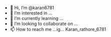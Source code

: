 - 👋 Hi, I’m @karan6781
- 👀 I’m interested in ...
- 🌱 I’m currently learning ...
- 💞️ I’m looking to collaborate on ...
- 📫 How to reach me ...ig... Karan_rathore_6781

<!---
karan6781/karan6781 is a ✨ special ✨ repository because its `README.md` (this file) appears on your GitHub profile.
You can click the Preview link to take a look at your changes.
--->
